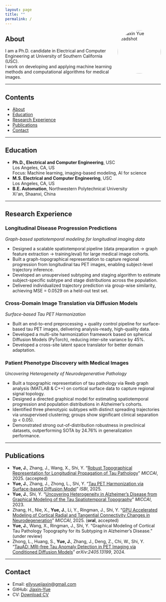 ```yaml
---
layout: page
title: ""         
permalink: /
---
```


<img src="{{ '/assets/img/headshots.jpg' | relative_url }}"
     alt="Jiaxin Yue headshot"
     width="140"
     style="float:right;border-radius:50%;object-fit:cover;margin:0 0 1rem 1rem;">
 
## About
I am a Ph.D. candidate in Electrical and Computer Engineering at University of Southern California (USC). 
<br>
I work on developing and applying machine learning methods and computational algorithms for medical images.

---

## Contents
- [About](#about)
- [Education](#education)
- [Research Experience](#research-experience)
- [Publications](#publications)
- [Contact](#contact)

---

## Education
- **Ph.D., Electrical and Computer Engineering**, USC
  <br>
  Los Angeles, CA, US
  <br>
  Focus: Machine learning, imaging-based modeling, AI for science
- **M.S. Electrical and Computer Engineering**, USC
  <br>
  Los Angeles, CA, US
- **B.E. Automation**, Northwestern Polytechnical University
  <br>
  Xi'an, Shaanxi, China

---

## Research Experience

### Longitudinal Disease Progression Predictions  
*Graph-based spatiotemporal modeling for longitudinal imaging data*

- Designed a scalable spatiotemporal pipeline (data preparation → graph feature extraction → training/eval) for large medical image cohorts.  
- Built a graph-topographical representation to capture regional progression from longitudinal tau PET images, enabling subject-level trajectory inference.  
- Developed an unsupervised subtyping and staging algorithm to estimate subject-specific subtype and stage distributions across the population.  
- Delivered individualized trajectory prediction via group-wise similarity, achieving MSE = 0.0529 on a held-out test set.  

### Cross-Domain Image Translation via Diffusion Models
*Surface-based Tau PET Harmonization*
-	Built an end-to-end preprocessing + quality control pipeline for surface-based tau PET images, delivering analysis-ready, high-quality data.
-	Developed a multi-site harmonization framework based on spherical Diffusion Models (PyTorch), reducing inter-site variance by 45%. 
-	Developed a cross-site latent space translator for better domain adaptation.

### Patient Phenotype Discovery with Medical Images
*Uncovering Heterogeneity of Neurodegenerative Pathology*
-	Built a topographic representation of tau pathology via Reeb graph analysis (MATLAB & C++) on cortical surface data to capture regional signal topology.
-	Designed a directed graphical model for estimating spatiotemporal progression and population distributions in Alzheimer’s cohorts.
-	Identified three phenotypic subtypes with distinct spreading trajectories via unsupervised clustering; groups show significant clinical separation (p < 0.05).
-	Demonstrated strong out-of-distribution robustness in preclinical datasets, outperforming SOTA by 24.76% in generalization performance.
  
---

## Publications

- **Yue, J.**, Zhang, J., Wang, X., Shi, Y. “[Robust Topographical Representation for Longitudinal Propagation of Tau Pathology](https://papers.miccai.org/miccai-2025/paper/1465_paper.pdf)” *MICCAI*, 2025. (accepted)  
- **Yue, J.**, Zhang, J., Zhong, L., Shi, Y. “[Tau PET Harmonization via Surface-based Diffusion Model](https://ieeexplore.ieee.org/abstract/document/10981166)” *ISBI*, 2025.  
- **Yue, J.**, Shi, Y. “[Uncovering Heterogeneity in Alzheimer’s Disease from Graphical Modeling of the Tau Spatiotemporal Topography](https://link.springer.com/chapter/10.1007/978-3-031-43904-9_26)” *MICCAI*, 2023.  
- Zhang, H., Nie, X., **Yue, J.**, Li, Y., Ringman, J., Shi, Y. “[GPU Accelerated Modeling of Cortical Radial and Tangential Connectivity Changes in Neurodegeneration](https://papers.miccai.org/miccai-2025/paper/2438_paper.pdf)” *MICCAI*, 2025. (**oral**, accepted)  
- **Yue, J.**, Wang, X., Ringman, J., Shi, Y. “Graphical Modeling of Cortical Tau Pathology Topography for its Subtyping in Alzheimer’s Disease.” (under review)  
- Zhong, L., Huang, S., **Yue, J.**, Zhang, J., Deng, Z., Chi, W., Shi, Y. “[TauAD: MRI-free Tau Anomaly Detection in PET Imaging via Conditioned Diffusion Models](https://arxiv.org/abs/2405.13199)” *arXiv:2405.13199*, 2024.  


---

## Contact
- Email: [ellyyuejiaxin@gmail.com](mailto:ellyyuejiaxin@gmail.com)  
- GitHub: [Jiaxin-Yue](https://github.com/Jiaxin-Yue)  
- CV: [Download CV](JIAXIN.YUE.Resumev1.pdf)  


